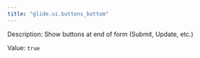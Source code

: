 ```yaml
---
title: "glide.ui.buttons_bottom"
---
```


Description: Show buttons at end of form (Submit, Update, etc.)

Value: `true`